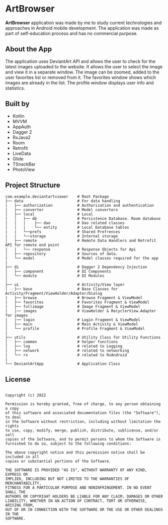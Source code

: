 # ArtBrowser

**ArtBrowser** application was made by me to study current technologies and approaches in Android mobile development. 
The application was made as part of self-education process and has no commercial purpose.
## About the App
The application uses DeviantArt API and allows the user to check for the latest images uploaded to the website. 
It allows the user to select the image and view it in a separate window.
The image can be zoomed, added to the user favorites list or removed from it.
The favorites window shows which images are already in the list.
The profile window displays user info and statistics.
## Built by
* Kotlin
* MVVM
* AppAuth
* Dagger 2
* RxJava2
* Room
* Retrofit
* LiveData
* Glide
* TSnackBar
* PhotoView


## Project Structure

    com.example.deviantartviewer    # Root Package
    ├── data                        # For data handling
    |   ├── authorization           # Authorization and authentication
    |   ├── converter               # Model converters
    │   ├── local                   # Local 
    |   │   ├── db                  # Persistence Database. Room database
    |   |   |    ├── dao            # Dao related classes
    |   |   |    └── entity         # Local Database tables
    |   |   └──prefs                # Shared Prefrences
    |   |   └──storage              # Internal storage
    │   ├── remote                  # Remote Data Handlers and Retrofit API for remote end point     
    |   |   └── response            # Response Objects for Api
    │   ├── repository              # Sources of data.
    |   └── model                   # Model classes required for the app
    |
    ├── di                          # Dagger 2 Dependency Injection             
    │   ├── component               # DI Components       
    │   └── module                  # DI Modules
    |
    ├── ui                          # Activity/View layer
    │   ├── base                    # Base Classes for Activity/Fragment/ViewHolder/Adapter/Dialog
    |   ├── browse                  # Browse Fragment & ViewModel
    |   ├── favorites               # Favorites Fragment & ViewModel    
    |   ├── fullimage               # Image Fragment & ViewModel   
    |   │── images                  # ViewHolder & RecyclerView.Adapter for images    
    |   │── login                   # Login Fragment & ViewModel              
    │   ├── main                    # Main Activity & ViewModel   
    │   └── profile                 # Profile Fragment & ViewModel     
    |
    ├── utils                       # Utility Class for Utility Functions
    │   ├── common                  # helper functions
    │   ├── log                     # related to Logging
    |   ├── network                 # related to networking
    |   └── rx                      # related to RxAndroid
    |
    └── DeviantArtApp               # Application Class
    
    
## License
```MIT License

Copyright (c) 2022

Permission is hereby granted, free of charge, to any person obtaining a copy
of this software and associated documentation files (the "Software"), to deal
in the Software without restriction, including without limitation the rights
to use, copy, modify, merge, publish, distribute, sublicense, and/or sell
copies of the Software, and to permit persons to whom the Software is
furnished to do so, subject to the following conditions:

The above copyright notice and this permission notice shall be included in all
copies or substantial portions of the Software.

THE SOFTWARE IS PROVIDED "AS IS", WITHOUT WARRANTY OF ANY KIND, EXPRESS OR
IMPLIED, INCLUDING BUT NOT LIMITED TO THE WARRANTIES OF MERCHANTABILITY,
FITNESS FOR A PARTICULAR PURPOSE AND NONINFRINGEMENT. IN NO EVENT SHALL THE
AUTHORS OR COPYRIGHT HOLDERS BE LIABLE FOR ANY CLAIM, DAMAGES OR OTHER
LIABILITY, WHETHER IN AN ACTION OF CONTRACT, TORT OR OTHERWISE, ARISING FROM,
OUT OF OR IN CONNECTION WITH THE SOFTWARE OR THE USE OR OTHER DEALINGS IN THE
SOFTWARE.

```
